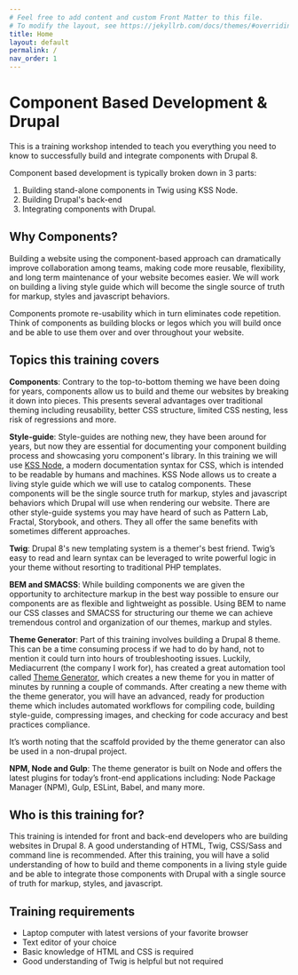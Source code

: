 ```yaml
---
# Feel free to add content and custom Front Matter to this file.
# To modify the layout, see https://jekyllrb.com/docs/themes/#overriding-theme-defaults
title: Home
layout: default
permalink: /
nav_order: 1
---
```

# Component Based Development & Drupal

This is a training workshop intended to teach you everything you need to know to successfully build and integrate components with Drupal 8.

Component based development is typically broken down in 3 parts:

1. Building stand-alone components in Twig using KSS Node.
2. Building Drupal's back-end
3. Integrating components with Drupal.

## Why Components?

Building a website using the component-based approach can dramatically improve collaboration among teams, making code more reusable, flexibility, and long term maintenance of your website becomes easier. We will work on building a living style guide which will become the single source of truth for markup, styles and javascript behaviors.

Components promote re-usability which in turn eliminates code repetition. Think of components as building blocks or legos which you will build once and be able to use them over and over throughout your website.

## Topics this training covers

**Components**: Contrary to the top-to-bottom theming we have been doing for years, components allow us to build and theme our websites by breaking it down into pieces. This presents several advantages over traditional theming including reusability, better CSS structure, limited CSS nesting, less risk of regressions and more.

**Style-guide**: Style-guides are nothing new, they have been around for years, but now they are essential for documenting your component building process and showcasing yoru component's library. In this training we will use [KSS Node](https://github.com/kss-node/kss-node), a modern documentation syntax for CSS, which is intended to be readable by humans and machines. KSS Node allows us to create a living style guide which we will use to catalog components. These components will be the single source truth for markup, styles and javascript behaviors which Drupal will use when rendering our website. There are other style-guide systems you may have heard of such as Pattern Lab, Fractal, Storybook, and others. They all offer the same benefits with sometimes different approaches.

**Twig**: Drupal 8's new templating system is a themer's best friend. Twig’s easy to read and learn syntax can be leveraged to write powerful logic in your theme without resorting to traditional PHP templates.

**BEM and SMACSS**: While building components we are given the opportunity to architecture markup in the best way possible to ensure our components are as flexible and lightweight as possible. Using BEM to name our CSS classes and SMACSS for structuring our theme we can achieve tremendous control and organization of our themes, markup and styles.

**Theme Generator**: Part of this training involves building a Drupal 8 theme. This can be a time consuming process if we had to do by hand, not to mention it could turn into hours of troubleshooting issues. Luckily, Mediacurrent (the company I work for), has created a great automation tool called [Theme Generator](https://github.com/mediacurrent/theme_generator_8), which creates a new theme for you in matter of minutes by running a couple of commands. After creating a new theme with the theme generator, you will have an advanced, ready for production theme which includes automated workflows for compiling code, building style-guide, compressing images, and checking for code accuracy and best practices compliance.

It’s worth noting that the scaffold provided by the theme generator can also be used in a non-drupal project.

**NPM, Node and Gulp**: The theme generator is built on Node and offers the latest plugins for today’s front-end applications including: Node Package Manager (NPM), Gulp, ESLint, Babel, and many more.

## Who is this training for?

This training is intended for front and back-end developers who are building websites in Drupal 8. A good understanding of HTML, Twig, CSS/Sass and command line is recommended. After this training, you will have a solid understanding of how to build and theme components in a living style guide and be able to integrate those components with Drupal with a single source of truth for markup, styles, and javascript.

## Training requirements

- Laptop computer with latest versions of your favorite browser
- Text editor of your choice
- Basic knowledge of HTML and CSS is required
- Good understanding of Twig is helpful but not required
